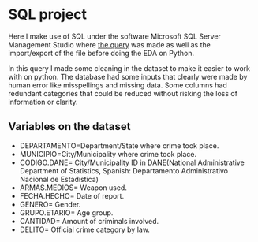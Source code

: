 # SQL project

Here I make use of SQL under the software Microsoft SQL Server Management Studio where [the query](https://github.com/AnthonyAtencioM/Colombia-Sex-Crimes/blob/main/SQL/SQL%20-%20Cleaning%20Data.sql) was made as well as the import/export of the file before doing the EDA on Python.

In this query I made some cleaning in the dataset to make it easier to work with on python. The database had some inputs that clearly were made by human error like misspellings and missing data. Some columns had redundant categories that could be reduced without risking the loss of information or clarity.



## Variables on the dataset

- DEPARTAMENTO=Department/State where crime took place.
- MUNICIPIO=City/Municipality where crime took place.
- CODIGO.DANE= City/Municipality ID in DANE(National Administrative Department of Statistics, Spanish: Departamento Administrativo Nacional de Estadística)
- ARMAS.MEDIOS= Weapon used.
- FECHA.HECHO= Date of report.
- GENERO= Gender.
- GRUPO.ETARIO= Age group.
- CANTIDAD= Amount of criminals involved.
- DELITO= Official crime category by law.

